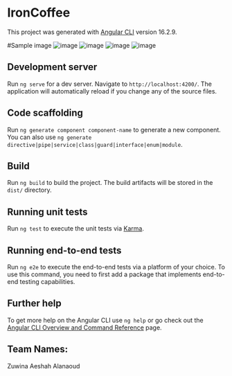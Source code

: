 # IronCoffee

This project was generated with [Angular CLI](https://github.com/angular/angular-cli) version 16.2.9.

#Sample image
![image](https://github.com/5zam/Iron-Beers-Unit-7-homework-/assets/146082269/3d16482f-a6af-45b7-973d-245d311a3bfe)
![image](https://github.com/5zam/Iron-Beers-Unit-7-homework-/assets/146082269/64141609-2fa9-4f65-bb86-42b24dcb6f12)
![image](https://github.com/5zam/Iron-Beers-Unit-7-homework-/assets/146082269/8d823bf4-4d98-4e9a-958c-81aad564d222)
![image](https://github.com/5zam/Iron-Beers-Unit-7-homework-/assets/146082269/a216fa7b-b514-472b-9ca1-9ed1653ed68c)


## Development server

Run `ng serve` for a dev server. Navigate to `http://localhost:4200/`. The application will automatically reload if you change any of the source files.

## Code scaffolding

Run `ng generate component component-name` to generate a new component. You can also use `ng generate directive|pipe|service|class|guard|interface|enum|module`.

## Build

Run `ng build` to build the project. The build artifacts will be stored in the `dist/` directory.

## Running unit tests

Run `ng test` to execute the unit tests via [Karma](https://karma-runner.github.io).

## Running end-to-end tests

Run `ng e2e` to execute the end-to-end tests via a platform of your choice. To use this command, you need to first add a package that implements end-to-end testing capabilities.

## Further help

To get more help on the Angular CLI use `ng help` or go check out the [Angular CLI Overview and Command Reference](https://angular.io/cli) page.

## Team Names:
Zuwina
Aeshah
Alanaoud
